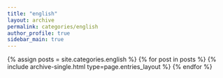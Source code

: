 ```yaml
---
title: "english"
layout: archive
permalink: categories/english
author_profile: true
sidebar_main: true
---
```



{% assign posts = site.categories.english %}
{% for post in posts %} {% include archive-single.html type=page.entries_layout %} {% endfor %}
